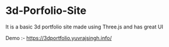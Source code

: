 # 3d-Porfolio-Site
It is a basic 3d portfolio site made using Three.js and has great UI

Demo :- https://3dportfolio.yuvrajsingh.info/

